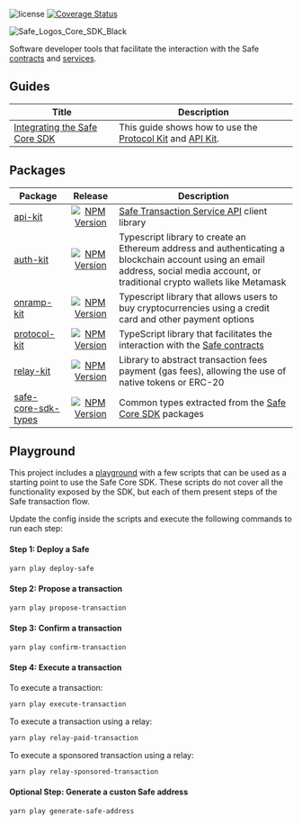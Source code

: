![license](https://img.shields.io/github/license/safe-global/safe-core-sdk) [![Coverage Status](https://coveralls.io/repos/github/safe-global/safe-core-sdk/badge.svg?branch=main)](https://coveralls.io/github/safe-global/safe-core-sdk?branch=main)

![Safe_Logos_Core_SDK_Black](https://github.com/safe-global/safe-core-sdk/assets/6764315/7202a24a-2981-4b31-9cf5-ace1c3b2c4fa)

Software developer tools that facilitate the interaction with the Safe [contracts](https://github.com/safe-global/safe-contracts) and [services](https://github.com/safe-global/safe-transaction-service).

## Guides

| Title | Description |
| ------------------------------------------------------------------------------------------------------------------------------- | -------------------------------------------------------------------------------------------------------------------------------------------------------------------------------------------------------------------- |
| [Integrating the Safe Core SDK](https://github.com/safe-global/safe-core-sdk/blob/main/guides/integrating-the-safe-core-sdk.md) | This guide shows how to use the [Protocol Kit](https://github.com/safe-global/safe-core-sdk/tree/main/packages/protocol-kit) and [API Kit](https://github.com/safe-global/safe-core-sdk/tree/main/packages/api-kit). |

## Packages

| Package | Release | Description | 
| ------------------------------------------------------------------------------------------------------------ | :--------------------------------------------------------------------------------------------------------------------------------------------------: | --------------------------------------------------------------------------------------------------------------------------------------------------------------------------- |
| [api-kit](https://github.com/safe-global/safe-core-sdk/tree/main/packages/api-kit)                           | [![NPM Version](https://badge.fury.io/js/%40safe-global%2Fapi-kit.svg)](https://badge.fury.io/js/%40safe-global%2Fapi-kit)                 | [Safe Transaction Service API](https://github.com/safe-global/safe-transaction-service) client library                                                                       |
| [auth-kit](https://github.com/safe-global/safe-core-sdk/tree/main/packages/auth-kit)                         | [![NPM Version](https://badge.fury.io/js/%40safe-global%2Fauth-kit.svg)](https://badge.fury.io/js/%40safe-global%2Fauth-kit)               | Typescript library to create an Ethereum address and authenticating a blockchain account using an email address, social media account, or traditional crypto wallets like Metamask   |
| [onramp-kit](https://github.com/safe-global/safe-core-sdk/tree/main/packages/onramp-kit)                     | [![NPM Version](https://badge.fury.io/js/%40safe-global%2Fonramp-kit.svg)](https://badge.fury.io/js/%40safe-global%2Fonramp-kit)           | Typescript library that allows users to buy cryptocurrencies using a credit card and other payment options                                                                           |
| [protocol-kit](https://github.com/safe-global/safe-core-sdk/tree/main/packages/protocol-kit)                 | [![NPM Version](https://badge.fury.io/js/%40safe-global%2Fprotocol-kit.svg)](https://badge.fury.io/js/%40safe-global%2Fprotocol-kit)       | TypeScript library that facilitates the interaction with the [Safe contracts](https://github.com/safe-global/safe-contracts)                                                |
| [relay-kit](https://github.com/safe-global/safe-core-sdk/tree/main/packages/relay-kit)                       | ​​​[​![NPM Version](https://badge.fury.io/js/%40safe-global%2Frelay-kit.svg)​](https://badge.fury.io/js/%40safe-global%2Frelay-kit)​             | Library to abstract transaction fees payment (gas fees), allowing the use of native tokens or ERC-20​​                                                                                 |
| [safe-core-sdk-types](https://github.com/safe-global/safe-core-sdk/tree/main/packages/safe-core-sdk-types)   | [![NPM Version](https://badge.fury.io/js/%40safe-global%2Fsafe-core-sdk-types.svg)](https://badge.fury.io/js/%40safe-global%2Fsafe-core-sdk-types)  | Common types extracted from the [Safe Core SDK](https://github.com/safe-global/safe-core-sdk/tree/main/packages) packages                                                   |

## Playground

This project includes a [playground](https://github.com/safe-global/safe-core-sdk/tree/main/playground) with a few scripts that can be used as a starting point to use the Safe Core SDK. These scripts do not cover all the functionality exposed by the SDK, but each of them present steps of the Safe transaction flow.

Update the config inside the scripts and execute the following commands to run each step:

#### Step 1: Deploy a Safe

```bash
yarn play deploy-safe
```

#### Step 2: Propose a transaction

```bash
yarn play propose-transaction
```

#### Step 3: Confirm a transaction

```bash
yarn play confirm-transaction
```

#### Step 4: Execute a transaction

To execute a transaction:

```bash
yarn play execute-transaction
```

To execute a transaction using a relay:

```bash
yarn play relay-paid-transaction
```

To execute a sponsored transaction using a relay:

```bash
yarn play relay-sponsored-transaction
```

#### Optional Step: Generate a custon Safe address

```bash
yarn play generate-safe-address
```
